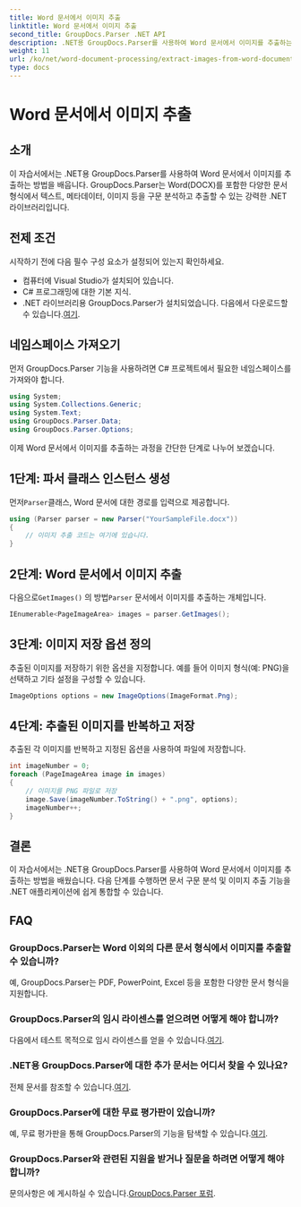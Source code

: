 ```yaml
---
title: Word 문서에서 이미지 추출
linktitle: Word 문서에서 이미지 추출
second_title: GroupDocs.Parser .NET API
description: .NET용 GroupDocs.Parser를 사용하여 Word 문서에서 이미지를 추출하는 방법을 알아보세요. 이 자습서에서는 이미지를 .NET에 통합하기 위한 단계별 지침을 제공합니다.
weight: 11
url: /ko/net/word-document-processing/extract-images-from-word-document/
type: docs
---
```

# Word 문서에서 이미지 추출

## 소개
이 자습서에서는 .NET용 GroupDocs.Parser를 사용하여 Word 문서에서 이미지를 추출하는 방법을 배웁니다. GroupDocs.Parser는 Word(DOCX)를 포함한 다양한 문서 형식에서 텍스트, 메타데이터, 이미지 등을 구문 분석하고 추출할 수 있는 강력한 .NET 라이브러리입니다.
## 전제 조건
시작하기 전에 다음 필수 구성 요소가 설정되어 있는지 확인하세요.
- 컴퓨터에 Visual Studio가 설치되어 있습니다.
- C# 프로그래밍에 대한 기본 지식.
- .NET 라이브러리용 GroupDocs.Parser가 설치되었습니다. 다음에서 다운로드할 수 있습니다.[여기](https://releases.groupdocs.com/parser/net/).
## 네임스페이스 가져오기
먼저 GroupDocs.Parser 기능을 사용하려면 C# 프로젝트에서 필요한 네임스페이스를 가져와야 합니다.
```csharp
using System;
using System.Collections.Generic;
using System.Text;
using GroupDocs.Parser.Data;
using GroupDocs.Parser.Options;
```
이제 Word 문서에서 이미지를 추출하는 과정을 간단한 단계로 나누어 보겠습니다.
## 1단계: 파서 클래스 인스턴스 생성
 먼저`Parser`클래스, Word 문서에 대한 경로를 입력으로 제공합니다.
```csharp
using (Parser parser = new Parser("YourSampleFile.docx"))
{
    // 이미지 추출 코드는 여기에 있습니다.
}
```
## 2단계: Word 문서에서 이미지 추출
 다음으로`GetImages()` 의 방법`Parser` 문서에서 이미지를 추출하는 개체입니다.
```csharp
IEnumerable<PageImageArea> images = parser.GetImages();
```
## 3단계: 이미지 저장 옵션 정의
추출된 이미지를 저장하기 위한 옵션을 지정합니다. 예를 들어 이미지 형식(예: PNG)을 선택하고 기타 설정을 구성할 수 있습니다.
```csharp
ImageOptions options = new ImageOptions(ImageFormat.Png);
```
## 4단계: 추출된 이미지를 반복하고 저장
추출된 각 이미지를 반복하고 지정된 옵션을 사용하여 파일에 저장합니다.
```csharp
int imageNumber = 0;
foreach (PageImageArea image in images)
{
    // 이미지를 PNG 파일로 저장
    image.Save(imageNumber.ToString() + ".png", options);
    imageNumber++;
}
```
## 결론
이 자습서에서는 .NET용 GroupDocs.Parser를 사용하여 Word 문서에서 이미지를 추출하는 방법을 배웠습니다. 다음 단계를 수행하면 문서 구문 분석 및 이미지 추출 기능을 .NET 애플리케이션에 쉽게 통합할 수 있습니다.

## FAQ
### GroupDocs.Parser는 Word 이외의 다른 문서 형식에서 이미지를 추출할 수 있습니까?
예, GroupDocs.Parser는 PDF, PowerPoint, Excel 등을 포함한 다양한 문서 형식을 지원합니다.
### GroupDocs.Parser의 임시 라이센스를 얻으려면 어떻게 해야 합니까?
 다음에서 테스트 목적으로 임시 라이센스를 얻을 수 있습니다.[여기](https://purchase.groupdocs.com/temporary-license/).
### .NET용 GroupDocs.Parser에 대한 추가 문서는 어디서 찾을 수 있나요?
 전체 문서를 참조할 수 있습니다.[여기](https://tutorials.groupdocs.com/parser/net/).
### GroupDocs.Parser에 대한 무료 평가판이 있습니까?
 예, 무료 평가판을 통해 GroupDocs.Parser의 기능을 탐색할 수 있습니다.[여기](https://releases.groupdocs.com/).
### GroupDocs.Parser와 관련된 지원을 받거나 질문을 하려면 어떻게 해야 합니까?
 문의사항은 에 게시하실 수 있습니다.[GroupDocs.Parser 포럼](https://forum.groupdocs.com/c/parser/17).